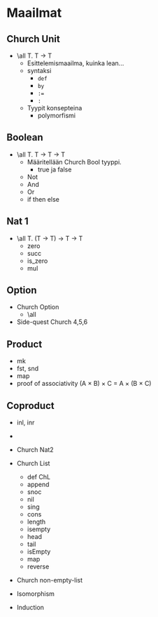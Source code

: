 # Maailmat

## Church Unit

- \all T. T -> T
  - Esittelemismaailma, kuinka lean...
  - syntaksi
    - `def`
    - `by`
    - `:=`
    - `:`
  - Tyypit konsepteina
    - polymorfismi

## Boolean

- \all T. T -> T -> T
  - Määritellään Church Bool tyyppi.
    - true ja false
  - Not
  - And
  - Or
  - if then else

## Nat 1

- \all T. (T -> T) -> T -> T
  - zero
  - succ
  - is_zero
  - mul

## Option

- Church Option
  - \all
- Side-quest Church 4,5,6

## Product

- mk
- fst, snd
- map
- proof of associativity (A × B) × C = A × (B × C)

## Coproduct

- inl, inr
-

- Church Nat2
- Church List
  - def ChL
  - append
  - snoc
  - nil
  - sing
  - cons
  - length
  - isempty
  - head
  - tail
  - isEmpty
  - map
  - reverse
- Church non-empty-list
- Isomorphism
- Induction
